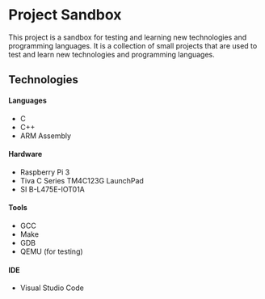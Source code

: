# Project Sandbox
This project is a sandbox for testing and learning new technologies and programming languages. It is a collection of small projects that are used to test and learn new technologies and programming languages.

## Technologies
#### Languages
- C
- C++
- ARM Assembly

#### Hardware
- Raspberry Pi 3
- Tiva C Series TM4C123G LaunchPad
- SI B-L475E-IOT01A

#### Tools
- GCC
- Make
- GDB
- QEMU (for testing)

#### IDE
- Visual Studio Code